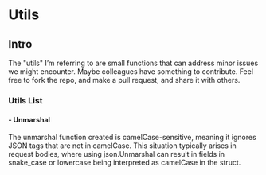 # Utils



## Intro

The "utils" I’m referring to are small functions that can address minor issues we might encounter. Maybe colleagues have something to contribute. Feel free to fork the repo, and make a pull request, and share it with others.

### Utils List
#### - Unmarshal
The unmarshal function created is camelCase-sensitive, meaning it ignores JSON tags that are not in camelCase. This situation typically arises in request bodies, where using json.Unmarshal can result in fields in snake_case or lowercase being interpreted as camelCase in the struct.